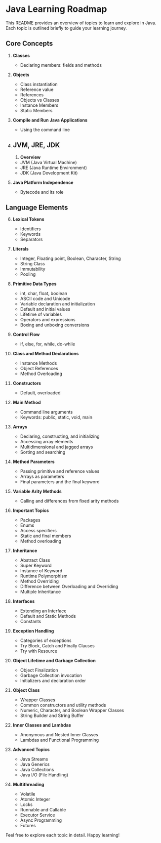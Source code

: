 # Java Learning Roadmap

This README provides an overview of topics to learn and explore in Java. Each topic is outlined briefly to guide your learning journey.

## Core Concepts

1. **Classes**
    - Declaring members: fields and methods

2. **Objects**
    - Class instantiation
    - Reference value
    - References
    - Objects vs Classes
    - Instance Members
    - Static Members

3. **Compile and Run Java Applications**
    - Using the command line

4. ## JVM, JRE, JDK

   1. **Overview**
    - JVM (Java Virtual Machine)
    - JRE (Java Runtime Environment)
    - JDK (Java Development Kit)

5. **Java Platform Independence**
    - Bytecode and its role

## Language Elements

6. **Lexical Tokens**
    - Identifiers
    - Keywords
    - Separators

7. **Literals**
    - Integer, Floating point, Boolean, Character, String
    - String Class
    - Immutability
    - Pooling

8. **Primitive Data Types**
    - int, char, float, boolean
    - ASCII code and Unicode
    - Variable declaration and initialization
    - Default and initial values
    - Lifetime of variables
    - Operators and expressions
    - Boxing and unboxing conversions

9. **Control Flow**
    - if, else, for, while, do-while

10. **Class and Method Declarations**
    - Instance Methods
    - Object References
    - Method Overloading

11. **Constructors**
    - Default, overloaded

12. **Main Method**
    - Command line arguments
    - Keywords: public, static, void, main

13. **Arrays**
    - Declaring, constructing, and initializing
    - Accessing array elements
    - Multidimensional and jagged arrays
    - Sorting and searching

14. **Method Parameters**
    - Passing primitive and reference values
    - Arrays as parameters
    - Final parameters and the final keyword

15. **Variable Arity Methods**
    - Calling and differences from fixed arity methods

16. **Important Topics**
    - Packages
    - Enums
    - Access specifiers
    - Static and final members
    - Method overloading

17. **Inheritance**
    - Abstract Class
    - Super Keyword
    - Instance of Keyword
    - Runtime Polymorphism
    - Method Overriding
    - Difference between Overloading and Overriding
    - Multiple Inheritance

18. **Interfaces**
    - Extending an Interface
    - Default and Static Methods
    - Constants

19. **Exception Handling**
    - Categories of exceptions
    - Try Block, Catch and Finally Clauses
    - Try with Resource

20. **Object Lifetime and Garbage Collection**
    - Object Finalization
    - Garbage Collection invocation
    - Initializers and declaration order

21. **Object Class**
    - Wrapper Classes
    - Common constructors and utility methods
    - Numeric, Character, and Boolean Wrapper Classes
    - String Builder and String Buffer

22. **Inner Classes and Lambdas**
    - Anonymous and Nested Inner Classes
    - Lambdas and Functional Programming

23. **Advanced Topics**
    - Java Streams
    - Java Generics
    - Java Collections
    - Java I/O (File Handling)

24. **Multithreading**
    - Volatile
    - Atomic Integer
    - Locks
    - Runnable and Callable
    - Executor Service
    - Async Programming
    - Futures

Feel free to explore each topic in detail. Happy learning!



